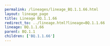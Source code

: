 ```yaml
---
permalink: /lineages/lineage_BQ.1.1.66.html
layout: lineage_page
title: Lineage BQ.1.1.66
redirect_to: ../lineage.html?lineage=BQ.1.1.66
lineage: BQ.1.1.66
parent: BQ.1.1
children: ['BQ.1.1.66']
---
```

